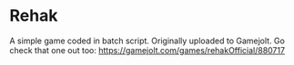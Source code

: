 # Rehak
A simple game coded in batch script. Originally uploaded to Gamejolt. Go check that one out too: https://gamejolt.com/games/rehakOfficial/880717
